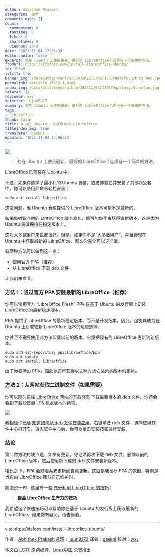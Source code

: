 ```yaml
---
author: Abhishek Prakash
categories: 技术
comments_data: []
count:
  commentnum: 0
  favtimes: 0
  likes: 0
  sharetimes: 0
  viewnum: 1343
date: '2023-11-04 17:06:33'
editorchoice: false
excerpt: 想在 Ubuntu 上使用最新、最好的 LibreOffice？这里有一个简单的方法。
fromurl: https://itsfoss.com/install-libreoffice-ubuntu/
id: 16349
islctt: true
banner_img: /data/attachment/album/202311/04/170549qzsfnygzhtzsn0uo.jpg
permalink: /article-16349-1.html
index_img: /data/attachment/album/202311/04/170549qzsfnygzhtzsn0uo.jpg.thumb.jpg
related: []
reviewer: wxy
selector: lujun9972
summary: 想在 Ubuntu 上使用最新、最好的 LibreOffice？这里有一个简单的方法。
tags:
- LibreOffice
thumb: false
title: 如何在 Ubuntu 上安装最新的 LibreOffice
titleindex_img: true
translator: geekpi
updated: '2023-11-04 17:06:33'
---
```


![](/data/attachment/album/202311/04/170549qzsfnygzhtzsn0uo.jpg)



> 
> 想在 Ubuntu 上使用最新、最好的 LibreOffice？这里有一个简单的方法。
> 
> 
> 


LibreOffice 已预装在 Ubuntu 中。


不过，如果你选择了最小化的 Ubuntu 安装，或者卸载它并安装了其他办公套件，你可以使用此命令轻松安装：



```
sudo apt install libreoffice

```

这没问题。但 Ubuntu 仓库提供的 LibreOffice 版本可能不是最新的。


如果你听说有新的 LibreOffice 版本发布，很可能你不会获得该新版本。这是因为 Ubuntu 将其保持在稳定版本上。


这对大多数用户来说都很好。但是，如果你不是“大多数用户”，并且你想在 Ubuntu 中获取最新的 LibreOffice，那么你完全可以这样做。


有两种方法可以做到这一点：


* 使用官方 PPA（推荐）
* 从 LibreOffice 下载 deb 文件


让我们来看看。


### 方法 1：通过官方 PPA 安装最新的 LibreOffice（推荐）


你可以使用官方 “LibreOffice Fresh” PPA 在基于 Ubuntu 的发行版上安装 LibreOffice 的最新稳定版本。


PPA 提供了 LibreOffice 的最新稳定版本，而不是开发版本。因此，这使其成为在 Ubuntu 上获取较新 LibreOffice 版本的理想选择。


你甚至不需要使用此方法卸载以前的版本。它将把现有的 LibreOffice 更新到新版本。



```
sudo add-apt-repository ppa:libreoffice/ppa
sudo apt update
sudo apt install libreoffice

```

由于你要添加 PPA，因此你还将获得以这种方式安装的新版本的更新。


### 方法 2：从网站获取二进制文件（如果需要）


你可以随时前往 [LibreOfiice 网站的下载页面](https://www.libreoffice.org/download/download-libreoffice) 下载最新版本的 deb 文件。你还会看到下载较旧但 LTS 稳定版本的选项。


![](/data/attachment/album/202311/04/170633n7pqyq5k5v6p8ebl.png)


我相信你已经 [知道如何从 deb 文件安装应用](https://itsfoss.com/install-deb-files-ubuntu/)。右键单击 deb 文件，选择使用软件中心打开它。进入软件中心后，你可以单击安装按钮进行安装。


### 结论


第二种方法的缺点是，如果有更新，你必须再次下载 deb 文件，删除以前的 LibreOffice 版本，然后使用新下载的 deb 文件安装新版本。


相比之下，PPA 会随着系统更新而自动更新。这就是我推荐 PPA 的原因，特别是当它由 LibreOffice 团队自己维护时。


顺便说一句，这里有一些 [充分利用 LibreOffice 的技巧](/article-15530-1.html)：



> 
> **[提高 LibreOffice 生产力的技巧](/article-15530-1.html)**
> 
> 
> 


我希望这个快速技巧可以帮助你在基于 Ubuntu 的发行版上获取最新的 LibreOffice。如果你有疑问，请告诉我。




---


via: <https://itsfoss.com/install-libreoffice-ubuntu/>


作者：[Abhishek Prakash](https://itsfoss.com/author/abhishek/) 选题：[lujun9972](https://github.com/lujun9972) 译者：[geekpi](https://github.com/geekpi) 校对：[wxy](https://github.com/wxy)


本文由 [LCTT](https://github.com/LCTT/TranslateProject) 原创编译，[Linux中国](https://linux.cn/) 荣誉推出